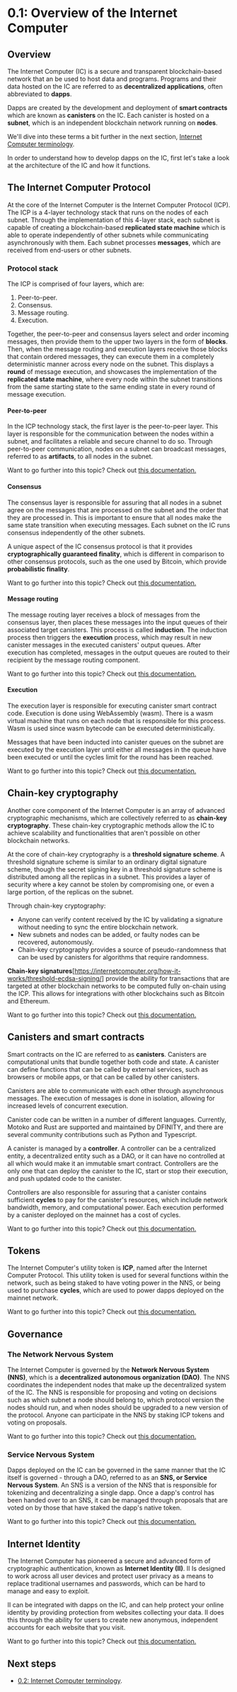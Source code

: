 # 0.1: Overview of the Internet Computer

## Overview

The Internet Computer (IC) is a secure and transparent blockchain-based network that an be used to host data and programs. Programs and their data hosted on the IC are referred to as **decentralized applications**, often abbreviated to **dapps**. 

Dapps are created by the development and deployment of **smart contracts** which are known as **canisters** on the IC. Each canister is hosted on a **subnet**, which is an independent blockchain network running on **nodes**. 

We'll dive into these terms a bit further in the next section, [Internet Computer terminology](level-0/02-ic-terms.md). 

In order to understand how to develop dapps on the IC, first let's take a look at the architecture of the IC and how it functions. 

## The Internet Computer Protocol 

At the core of the Internet Computer is the Internet Computer Protocol (ICP). The ICP is a 4-layer technology stack that runs on the nodes of each subnet. Through the implementation of this 4-layer stack, each subnet is capable of creating a blockchain-based **replicated state machine** which is able to operate independently of other subnets while communicating asynchronously with them. Each subnet processes **messages**, which are received from end-users or other subnets. 

### Protocol stack

The ICP is comprised of four layers, which are:

1. Peer-to-peer.
2. Consensus.
3. Message routing.
4. Execution. 

Together, the peer-to-peer and consensus layers select and order incoming messages, then provide them to the upper two layers in the form of **blocks**. Then, when the message routing and execution layers receive those blocks that contain ordered messages, they can execute them in a completely deterministic manner across every node on the subnet. This displays a **round** of message execution, and showcases the implementation of the **replicated state machine**, where every node within the subnet transitions from the same starting state to the same ending state in every round of message execution. 

#### Peer-to-peer

In the ICP technology stack, the first layer is the peer-to-peer layer. This layer is responsible for the communication between the nodes within a subnet, and facilitates a reliable and secure channel to do so. Through peer-to-peer communication, nodes on a subnet can broadcast messages, referred to as **artifacts**, to all nodes in the subnet. 

Want to go further into this topic? Check out [this documentation.](https://internetcomputer.org/how-it-works/peer-to-peer-p2p/)

#### Consensus

The consensus layer is responsible for assuring that all nodes in a subnet agree on the messages that are processed on the subnet and the order that they are processed in. This is important to ensure that all nodes make the same state transition when executing messages. Each subnet on the IC runs consensus independently of the other subnets. 

A unique aspect of the IC consensus protocol is that it provides **cryptographically guaranteed finality**, which is different in comparison to other consensus protocols, such as the one used by Bitcoin, which provide **probabilistic finality**. 

Want to go further into this topic? Check out [this documentation.](https://internetcomputer.org/how-it-works/consensus/)

#### Message routing

The message routing layer receives a block of messages from the consensus layer, then places these messages into the input queues of their associated target canisters. This process is called **induction**. The induction process then triggers the **execution** process, which may result in new canister messages in the executed canisters' output queues. After execution has completed, messages in the output queues are routed to their recipient by the message routing component.

Want to go further into this topic? Check out [this documentation.](https://internetcomputer.org/how-it-works/message-routing/)

#### Execution

The execution layer is responsible for executing canister smart contract code. Execution is done using WebAssembly (wasm). There is a wasm virtual machine that runs on each node that is responsible for this process. Wasm is used since wasm bytecode can be executed deterministically. 

Messages that have been inducted into canister queues on the subnet are executed by the execution layer until either all messages in the queue have been executed or until the cycles limit for the round has been reached. 

Want to go further into this topic? Check out [this documentation.](https://internetcomputer.org/how-it-works/execution-layer/)

## Chain-key cryptography

Another core component of the Internet Computer is an array of advanced cryptographic mechanisms, which are collectively referred to as **chain-key cryptography**. These chain-key cryptographic methods allow the IC to achieve scalability and functionalities that aren't possible on other blockchain networks. 

At the core of chain-key cryptography is a **threshold signature scheme**. A threshold signature scheme is similar to an ordinary digital signature scheme, though the secret signing key in a threshold signature scheme is distributed among all the replicas in a subnet. This provides a layer of security where a key cannot be stolen by compromising one, or even a large portion, of the replicas on the subnet.

Through chain-key cryptography:
- Anyone can verify content received by the IC by validating a signature without needing to sync the entire blockchain network. 
- New subnets and nodes can be added, or faulty nodes can be recovered, autonomously. 
- Chain-key cryptography provides a source of pseudo-randomness that can be used by canisters for algorithms that require randomness. 

**Chain-key signatures**[https://internetcomputer.org/how-it-works/threshold-ecdsa-signing/] provide the ability for transactions that are targeted at other blockchain networks to be computed fully on-chain using the ICP. This allows for integrations with other blockchains such as Bitcoin and Ethereum. 

Want to go further into this topic? Check out [this documentation.](https://internetcomputer.org/how-it-works/chain-key-technology/)

## Canisters and smart contracts

Smart contracts on the IC are referred to as **canisters**. Canisters are computational units that bundle together both code and state. A canister can define functions that can be called by external services, such as browsers or mobile apps, or that can be called by other canisters. 

Canisters are able to communicate with each other through asynchronous messages. The execution of messages is done in isolation, allowing for increased levels of concurrent execution.

Canister code can be written in a number of different languages. Currently, Motoko and Rust are supported and maintained by DFINITY, and there are several community contributions such as Python and Typescript. 

A canister is managed by a **controller**. A controller can be a centralized entity, a decentralized entity such as a DAO, or it can have no controlled at all which would make it an immutable smart contract. Controllers are the only one that can deploy the canister to the IC, start or stop their execution, and push updated code to the canister. 

Controllers are also responsible for assuring that a canister contains sufficient **cycles** to pay for the canister's resources, which include network bandwidth, memory, and computational power. Each execution performed by a canister deployed on the mainnet has a cost of cycles. 

Want to go further into this topic? Check out [this documentation.](https://internetcomputer.org/how-it-works/canister-lifecycle/)

## Tokens

The Internet Computer's utility token is **ICP**, named after the Internet Computer Protocol. This utility token is used for several functions within the network, such as being staked to have voting power in the NNS, or being used to purchase **cycles**, which are used to power dapps deployed on the mainnet network. 

Want to go further into this topic? Check out [this documentation.](https://internetcomputer.org/how-it-works/tokenomics/)

## Governance 

### The Network Nervous System

The Internet Computer is governed by the **Network Nervous System (NNS)**, which is a **decentralized autonomous organization (DAO)**. The NNS coordinates the independent nodes that make up the decentralized system of the IC. The NNS is responsible for proposing and voting on decisions such as which subnet a node should belong to, which protocol version the nodes should run, and when nodes should be upgraded to a new version of the protocol. Anyone can participate in the NNS by staking ICP tokens and voting on proposals. 

Want to go further into this topic? Check out [this documentation.](https://internetcomputer.org/nns/)

### Service Nervous System

Dapps deployed on the IC can be governed in the same manner that the IC itself is governed - through a DAO, referred to as an **SNS, or Service Nervous System**. An SNS is a version of the NNS that is responsible for tokenizing and decentralizing a single dapp. Once a dapp's control has been handed over to an SNS, it can be managed through proposals that are voted on by those that have staked the dapp's native token. 

Want to go further into this topic? Check out [this documentation.](https://internetcomputer.org/sns/)

## Internet Identity

The Internet Computer has pioneered a secure and advanced form of cryptographic authentication, known as **Internet Identity (II)**. II Is designed to work across all user devices and protect user privacy as a means to replace traditional usernames and passwords, which can be hard to manage and easy to exploit. 

II can be integrated with dapps on the IC, and can help protect your online identity by providing protection from websites collecting your data. II does this through the ability for users to create new anonymous, independent accounts for each website that you visit. 

Want to go further into this topic? Check out [this documentation.](https://internetcomputer.org/how-it-works/web-authentication-identity/)

## Next steps

- [0.2: Internet Computer terminology](02-ic-terms.md).
